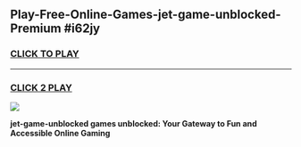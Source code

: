 
## Play-Free-Online-Games-jet-game-unblocked-Premium #i62jy
<h3>
<a href="https://premium.freeplayer.one?title=jet-game-unblocked&ref=8M">CLICK TO PLAY</a></h3>
<hr>

<h3>
<a href="https://premium.freeplayer.one?title=jet-game-unblocked&ref=8M">CLICK 2 PLAY</a>
  
</h3>

<a href="https://premium.freeplayer.one?title=jet-game-unblocked&ref=8M"><img src="https://clearcache.store/games.png"></a>


**jet-game-unblocked games unblocked: Your Gateway to Fun and Accessible Online Gaming**
